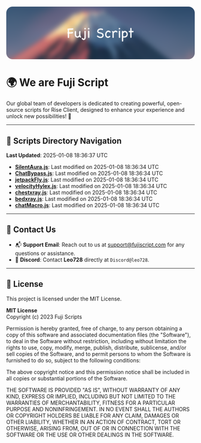 ![Banner](.github/b.webp)

# 🌍 **We are Fuji Script**

Our global team of developers is dedicated to creating powerful, open-source scripts for Rise Client, designed to enhance your experience and unlock new possibilities! 🌟

---
<!-- SCRIPTS_NAVIGATION_START -->
## 📂 **Scripts Directory Navigation**

**Last Updated**: 2025-01-08 18:36:37 UTC

- **[SilentAura.js](scripts/SilentAura.js)**: Last modified on 2025-01-08 18:36:34 UTC
- **[ChatBypass.js](scripts/ChatBypass.js)**: Last modified on 2025-01-08 18:36:34 UTC
- **[jetpackFly.js](scripts/jetpackFly.js)**: Last modified on 2025-01-08 18:36:34 UTC
- **[velocityHylex.js](scripts/velocityHylex.js)**: Last modified on 2025-01-08 18:36:34 UTC
- **[chestxray.js](scripts/chestxray.js)**: Last modified on 2025-01-08 18:36:34 UTC
- **[bedxray.js](scripts/bedxray.js)**: Last modified on 2025-01-08 18:36:34 UTC
- **[chatMacro.js](scripts/chatMacro.js)**: Last modified on 2025-01-08 18:36:34 UTC

<!-- SCRIPTS_NAVIGATION_END -->

---

## 💬 **Contact Us**  
- 📬 **Support Email**: Reach out to us at [support@fujiscript.com](mailto:support@fujiscript.com) for any questions or assistance.  
- 💬 **Discord**: Contact **Leo728** directly at `Discord@leo728`.

---

## 📜 **License**

This project is licensed under the MIT License.  

**MIT License**  
Copyright (c) 2023 Fuji Scripts  

Permission is hereby granted, free of charge, to any person obtaining a copy of this software and associated documentation files (the "Software"), to deal in the Software without restriction, including without limitation the rights to use, copy, modify, merge, publish, distribute, sublicense, and/or sell copies of the Software, and to permit persons to whom the Software is furnished to do so, subject to the following conditions:  

The above copyright notice and this permission notice shall be included in all copies or substantial portions of the Software.  

THE SOFTWARE IS PROVIDED "AS IS", WITHOUT WARRANTY OF ANY KIND, EXPRESS OR IMPLIED, INCLUDING BUT NOT LIMITED TO THE WARRANTIES OF MERCHANTABILITY, FITNESS FOR A PARTICULAR PURPOSE AND NONINFRINGEMENT. IN NO EVENT SHALL THE AUTHORS OR COPYRIGHT HOLDERS BE LIABLE FOR ANY CLAIM, DAMAGES OR OTHER LIABILITY, WHETHER IN AN ACTION OF CONTRACT, TORT OR OTHERWISE, ARISING FROM, OUT OF OR IN CONNECTION WITH THE SOFTWARE OR THE USE OR OTHER DEALINGS IN THE SOFTWARE.  
